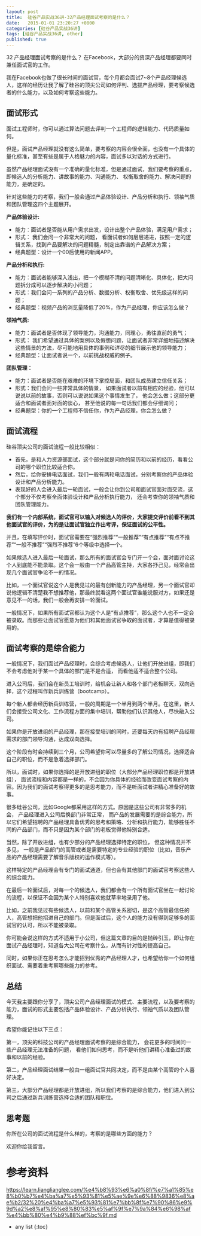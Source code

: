 ```yaml
---
layout: post
title:  硅谷产品实战36讲-32产品经理面试考察的是什么？
date:   2015-01-01 23:20:27 +0800
categories: [硅谷产品实战36讲]
tags: [硅谷产品实战36讲, other]
published: true
---
```




32 产品经理面试考察的是什么？
在Facebook，大部分的资深产品经理都要同时兼任面试官的工作。

我在Facebook也做了很长时间的面试官，每个月都会面试7~8个产品经理候选人，这样的经历让我了解了硅谷的顶尖公司如何评判、选拔产品经理，要考察候选者的什么能力，以及如何考察这些能力。

## 面试形式

面试工程师时，你可以通过算法问题去评判一个工程师的逻辑能力、代码质量如何。

但是，面试产品经理就没有这么简单，要考察的内容会很全面，也没有一个具体的量化标准，甚至有些是属于人格魅力的内容，面试多以对话的方式进行。

虽然产品经理面试没有一个准确的量化标准，但是通过面试，我们要考察的重点，即候选人的分析能力、讲故事的能力、沟通能力、 权衡取舍的能力、解决问题的能力，是确定的。

针对这些能力的考察，我们一般会通过产品体验设计、产品分析和执行、领袖气质和团队管理这四个主题展开。

**产品体验设计:**

* 能力：面试者是否能从用户需求出发，设计出整个产品体验，满足用户需求；
* 形式： 我们会问一个非常大的问题， 看面试者如何层层递进，按照一定的逻辑关系，找到产品要解决的问题精髓，制定出靠谱的产品解决方案；
* 经典题型：设计一个00后使用的新闻APP。

**产品分析和执行:**

* 能力：面试者能够深入浅出，把一个模糊不清的问题清晰化、具体化，把大问题拆分成可以逐步解决的小问题；
* 形式：我们会问一系列的产品分析、数据分析、权衡取舍、优先级这样的问题；
* 经典题型：视频产品的浏览量降低了20%，作为产品经理，你应该怎么做？

**领袖气质:**

* 能力：面试者是否体现了领导能力，沟通能力，同理心，勇往直前的勇气；
* 形式： 我们希望通过具体的案例以及假想问题，让面试者非常详细地描述解决这些情景的方法，尽可能地用具体的事例和详尽的细节展示他的领导能力；
* 经典题型：让面试者说一个，以前挑战权威的例子。

**团队管理：**

* 能力：面试者是否能在艰难的环境下掌控局面，和团队成员建立信任关系；
* 形式：我们会问一些非常具体的情景， 如果面试者以前有相应的经验，他可以说说以前的故事，否则可以说说如果这个事情发生了， 他会怎么做；这部分更适合和面试者面对面的谈心， 甚至他说的每一句话我们都会仔细询问；
* 经典题型：你的一个工程师不信任你，作为产品经理，你会怎么做？

## 面试流程

硅谷顶尖公司的面试流程一般比较相似：

* 首先，是和人力资源部面试，这个部分就是问你的简历和以前的经历，看看公司的哪个职位比较适合你。
* 然后，给你安排电话面试，我们一般有两轮电话面试，分别考察你的产品体验设计和产品分析能力。
* 表现好的人会进入最后一轮面试，一般会让你到公司和面试官面对面交流，这个部分不仅考察全面体验设计和产品分析执行能力， 还会考查你的领袖气质和团队管理能力。

**我们有一个内部系统，面试官可以输入对候选人的评价，大家提交评价前看不到其他面试官的评价，为的是让面试官独立作出考评，保证面试的公平性。**

并且，在填写评价时，面试官需要在“强烈推荐”“一般推荐”“有点推荐”“有点不推荐”“一般不推荐”“强烈不推荐”6个等级中选择一个。

如果候选人进入最后一轮面试，那么所有的面试官会专门开一个会，面对面讨论这个人到底能不能录取。这个会一般由一个产品高管主持，大家各抒己见，经常会出现几个面试官争论不一的情况。

比如，一个面试官说这个人是我见过的最有创新能力的产品经理，另一个面试官却说他逻辑不清楚我不想推荐他，那最终就看这两个面试官谁能说服对方，如果还是意见不一的话，我们一般会再安排一轮面试。

一般情况下，如果所有面试官都认为这个人是“有点推荐”，那么这个人也不一定会被录取。而那些让面试官愿意为他们和其他面试官争取的面试者，才算是值得被录用的。

## 面试考察的是综合能力

一般情况下，我们面试产品经理时，会综合考虑候选人，让他们开放进组，即我们不会考虑他对于某一个具体的部门是不是合适， 而看他适不适合整个公司。

进入公司后，我们会在新员工培训时，给机会让新人和各个部门老板聊天，双向选择，这个过程叫作新兵训练营（bootcamp）。

每个新人都会经历新兵训练营，一般的周期是一个半月到两个半月。在这里，新人们会接受公司文化、工作流程方面的集中培训，帮助他们认识其他人，尽快融入公司。

如果你是开放进组的产品经理，那在接受培训的同时，还要每天约有招聘产品经理需求的部门领导沟通，达成双向选择。

这个阶段有时会持续到三个月，公司希望你可以尽量多的了解公司情况，选择适合自己的职位，而不是急着选择部门。

所以，面试时，如果你选择的是开放进组的职位（大部分产品经理职位都是开放进组）， 面试流程和内容都是一样的，不会因为你具体的经验而改变面试考察的内容。因为我们的面试考察得更多的是思考能力，而不是听面试者讲精心准备好的故事。

很多硅谷公司，比如Google都采用这样的方式。原因是这些公司有非常多的机会， 产品经理进入公司后换部门非常正常， 而产品的发展需要的是综合能力，所以它们希望招聘的产品经理具备优秀的思考和策略、分析和执行能力，能够胜任不同的产品部门，而不只是因为某个部门的老板觉得他特别合适。

当然，除了开放进组，也有少部分的产品经理选择特定的职位， 但这种情况并不多见， 一般是产品部门的高管或者是需要特定的专业经验的职位（比如，音乐产品的产品经理需要了解音乐版权的运作模式等）。

这样特定的产品经理会有专门的面试通道，但也会有其他部门的面试官考察这些人的综合能力。

在最后一轮面试后，对每一个的候选人，我们都会有一个所有面试官坐在一起讨论的流程，以保证不会因为某个人特别喜欢他就草率地录用了他。

比如，之前我见过有些候选人，以前和某个高管关系密切，是这个高管最信任的人，高管想把他招进自己的部门。但是面试后，这个人的能力没有得到足够多的面试官的认可，所以不能被录取。

你可能会说这样的方式不适用于小公司，但这篇文章的目的是抛砖引玉，即让你在面试产品经理时，知道各大公司在考察什么，从而有针对性的提高自己。

同时，如果你正在思考怎么才能招到优秀的产品经理人才，也希望给你一个如何组织面试、需要着重考察哪些能力的参考。

## 总结

今天我主要跟你分享了，顶尖公司产品经理面试的模式、主要流程，以及要考察的能力，面试的形式主要包括产品体验设计、产品分析执行、领袖气质以及团队管理。

希望你能记住以下三点：

第一，顶尖的科技公司的产品经理面试考察的是综合能力， 会花更多的时间问一些产品经理无法准备的问题， 看他们如何思考，而不是听他们讲精心准备过的故事和以前的经验。

第二，产品经理面试结果一般由一组面试官共同决定，而不是由某个高管的个人喜好决定。

第三，大部分产品经理都是开放进组，所以我们考察的是综合能力，他们进入到公司之后通过新兵训练营选择合适的团队和职位。

## 思考题

你所在公司的面试流程是什么样的，考察的是哪些方面的能力？

欢迎你给我留言。




# 参考资料

https://learn.lianglianglee.com/%e4%b8%93%e6%a0%8f/%e7%a1%85%e8%b0%b7%e4%ba%a7%e5%93%81%e5%ae%9e%e6%88%9836%e8%ae%b2/32%20%e4%ba%a7%e5%93%81%e7%bb%8f%e7%90%86%e9%9d%a2%e8%af%95%e8%80%83%e5%af%9f%e7%9a%84%e6%98%af%e4%bb%80%e4%b9%88%ef%bc%9f.md

* any list
{:toc}
